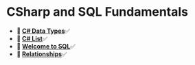 # CSharp and SQL Fundamentals
* **📖 [C# Data Types](https://codeworksacademy.com/fs-student-guide/resources/wk10/01-CSharp-Generics)**✅
* **📖 [C# List](https://codeworksacademy.com/fs-student-guide/resources/wk10/02-List-Methods)**✅
* **📖 [Welcome to SQL](https://codeworksacademy.com/fs-student-guide/resources/wk11/01-MySQL-GettingStarted)**✅
* **📖 [Relationships](https://codeworksacademy.com/fs-student-guide/resources/wk11/02-MySQL-Relationships)**✅
